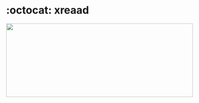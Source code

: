 # :octocat: xreaad

<p align="center"><img src="https://media0.giphy.com/media/RlBdhTKo97Uap8Nd22/giphy.gif?cid=ecf05e47su7wyqs2kt2u2coa4xnmj13w22oymk9o6hpr82aq&rid=giphy.gif" width="100%" height="200px"></p>
